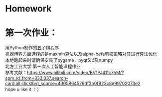 # Homework
# 第一次作业：<br>
用Python制作的五子棋程序<br>
机器博弈方面选择的是maxmin算法以及alpha-beta剪枝策略对其进行算法优化<br>
本地跑起来时请确保安装了pygame，pyqt5以及numpy<br>
北方工业大学 第一次人工智能课程作业<br>
参考文献：https://www.bilibili.com/video/BV1PJ411c7hM/?spm_id_from=333.337.search-card.all.click&vd_source=4305864576df3b0f823c8e99702073e2<br>
hope u like it ：）<br>